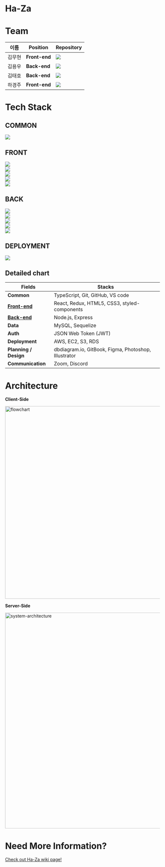 # Ha-Za

# Team

|  이름  | Position | Repository |
| ----- |-------------- | ---------------------------- |
| 김무현 | **Front-end** | [<img src="https://img.shields.io/badge/Github-moo9205-181717?style=for-the-badge&logo=GitHub/">](https://github.com/moo9205) |
| 김용우 | **Back-end** | [<img src="https://img.shields.io/badge/Github-magababo-181717?style=for-the-badge&logo=GitHub/">](https://github.com/magababo) |
| 김태호 | **Back-end**  | [<img src="https://img.shields.io/badge/Github-TAETAEHO-181717?style=for-the-badge&logo=GitHub/">](https://github.com/TAETAEHO) |
| 하경주 | **Front-end**  | [<img src="https://img.shields.io/badge/Github-TTurbo0824-181717?style=for-the-badge&logo=GitHub/">](https://github.com/TTurbo0824) |

# Tech Stack
## COMMON
![](https://img.shields.io/badge/COMMON-TypeScript-007ACC?style=for-the-badge&logo=typescript)  


## FRONT

![](https://img.shields.io/badge/FRONT-REACT-9cf?style=for-the-badge&logo=react)  
![](https://img.shields.io/badge/FRONT-REACT_HOOKS-9cf?style=for-the-badge&logo=react)  
![](https://img.shields.io/badge/FRONT-REACT_ROUTER-CA4245?style=for-the-badge&logo=react-router)  
![](https://img.shields.io/badge/FRONT-REDUX-764ABC?style=for-the-badge&logo=redux)  
![](https://img.shields.io/badge/FRONT-styled_components-DB7093?style=for-the-badge&logo=styled-components)  

## BACK

![](https://img.shields.io/badge/BACK-Node.js-6DA55F?style=for-the-badge&logo=node.js)  
![](https://img.shields.io/badge/BACK-Express.js-%23404d59.svg?style=for-the-badge&logo=express)  
![](https://img.shields.io/badge/BACK-MySQL-4479A1?style=for-the-badge&logo=mysql)  
![](https://img.shields.io/badge/BACK-Sequelize-258FFA?style=for-the-badge&logo=sequelize)    
![](https://img.shields.io/badge/BACK-JWT-000000?style=for-the-badge&logo=json-web-tokens) 


## DEPLOYMENT
![](https://img.shields.io/badge/DEPLOY-AMAZON_AWS-232F3E?style=for-the-badge&logo=amazon-aws)  

## Detailed chart
| Fields                              | Stacks                     |
| ----------------------------------- | -------------------------- |
| **Common** | TypeScript, Git, GitHub, VS code |
| [**Front-end**](https://github.com/Ha-Za/Ha-Za/tree/master/client) | React, Redux, HTML5, CSS3, styled-components |
| [**Back-end**](https://github.com/Ha-Za/Ha-Za/tree/master/server) | Node.js, Express |
| **Data**   | MySQL, Sequelize |
| **Auth**   | JSON Web Token (JWT) |
| **Deployment**   | AWS, EC2, S3, RDS |
| **Planning / Design**   | dbdiagram.io, GitBook, Figma, Photoshop, Illustrator |
| **Communication**   | Zoom, Discord |

# Architecture
**Client-Side**

<img width="625" alt="flowchart" src="https://user-images.githubusercontent.com/29108753/138636813-7fb37550-12f3-4c82-a4d7-49c968c7836c.png">

**Server-Side**

<img width="700" alt="system-architecture" src="https://user-images.githubusercontent.com/29108753/138636517-f3001164-47be-498d-b4e9-d01f911a2195.png">


# Need More Information?
[Check out Ha-Za wiki page!](https://github.com/Ha-Za/Ha-Za/wiki)

